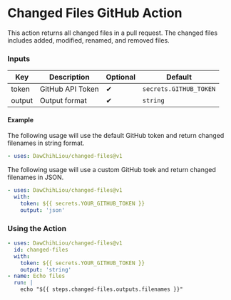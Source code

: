 # Changed Files GitHub Action

This action returns all changed files in a pull request. The changed files includes added, modified, renamed, and removed files.

### Inputs

| Key    | Description      | Optional | Default                |
| ------ | ---------------- | -------- | ---------------------- |
| token  | GitHub API Token | ✔        | `secrets.GITHUB_TOKEN` |
| output | Output format    | ✔        | `string`               |

#### Example

The following usage will use the default GitHub token and return changed filenames in string format.

```yaml
- uses: DawChihLiou/changed-files@v1
```

The following usage will use a custom GitHub toek and return changed filenames in JSON.

```yaml
- uses: DawChihLiou/changed-files@v1
  with:
    token: ${{ secrets.YOUR_GITHUB_TOKEN }}
    output: 'json'
```

### Using the Action

```yaml
- uses: DawChihLiou/changed-files@v1
  id: changed-files
  with:
    token: ${{ secrets.YOUR_GITHUB_TOKEN }}
    output: 'string'
- name: Echo files
  run: |
    echo "${{ steps.changed-files.outputs.filenames }}"
```

